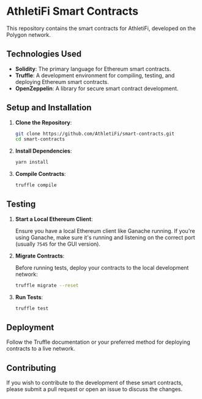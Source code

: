 # AthletiFi Smart Contracts

This repository contains the smart contracts for AthletiFi, developed on the Polygon network.

## Technologies Used

- **Solidity**: The primary language for Ethereum smart contracts.
- **Truffle**: A development environment for compiling, testing, and deploying Ethereum smart contracts.
- **OpenZeppelin**: A library for secure smart contract development.

## Setup and Installation

1. **Clone the Repository**:

   ```bash
   git clone https://github.com/AthletiFi/smart-contracts.git
   cd smart-contracts
   ```

2. **Install Dependencies**:

   ```bash
   yarn install
   ```

3. **Compile Contracts**:

   ```bash
   truffle compile
   ```

## Testing

1. **Start a Local Ethereum Client**:

   Ensure you have a local Ethereum client like Ganache running. If you're using Ganache, make sure it's running and listening on the correct port (usually `7545` for the GUI version).

2. **Migrate Contracts**:

   Before running tests, deploy your contracts to the local development network:

   ```bash
   truffle migrate --reset
   ```

3. **Run Tests**:

   ```bash
   truffle test
   ```

## Deployment

Follow the Truffle documentation or your preferred method for deploying contracts to a live network.

## Contributing

If you wish to contribute to the development of these smart contracts, please submit a pull request or open an issue to discuss the changes.
